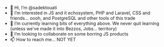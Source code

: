 - 👋 Hi, I’m @sadektouati
- 👀 I’m interested in JS and it echosystem, PHP and Laravel, CSS and friends... oooh, and PostgreSQL and other tools of this trade
- 🌱 I’m currently learning bits of everything above. We never quit learning (unless we've made it into Bezzos, Jobs... territory)
- 💞️ I’m looking to collaborate on some borring JS products
- 📫 How to reach me... NOT YET

<!---
sadektouati/sadektouati is a ✨ special ✨ repository because its `README.md` (this file) appears on your GitHub profile.
You can click the Preview link to take a look at your changes.
--->
